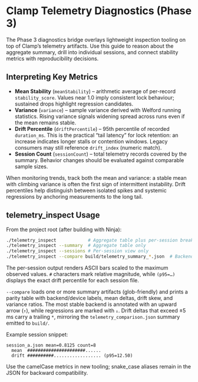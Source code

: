 # Clamp Telemetry Diagnostics (Phase 3)

The Phase 3 diagnostics bridge overlays lightweight inspection tooling on top of Clamp’s telemetry artifacts. Use this guide to reason about the aggregate summary, drill into individual sessions, and connect stability metrics with reproducibility decisions.

## Interpreting Key Metrics

- **Mean Stability** (`meanStability`) – arithmetic average of per-record `stability_score`. Values near 1.0 imply consistent lock behaviour; sustained drops highlight regression candidates.
- **Variance** (`variance`) – sample variance derived with Welford running statistics. Rising variance signals widening spread across runs even if the mean remains stable.
- **Drift Percentile** (`driftPercentile`) – 95th percentile of recorded `duration_ms`. This is the practical “tail latency” for lock retention: an increase indicates longer stalls or contention windows. Legacy consumers may still reference `drift_index` (numeric match).
- **Session Count** (`sessionCount`) – total telemetry records covered by the summary. Behavior changes should be evaluated against comparable sample sizes.

When monitoring trends, track both the mean and variance: a stable mean with climbing variance is often the first sign of intermittent instability. Drift percentiles help distinguish between isolated spikes and systemic regressions by anchoring measurements to the long tail.

## telemetry_inspect Usage

From the project root (after building with Ninja):

```bash
./telemetry_inspect            # Aggregate table plus per-session breakdown
./telemetry_inspect --summary  # Aggregate table only
./telemetry_inspect --sessions # Per-session view only
./telemetry_inspect --compare build/telemetry_summary_*.json  # Backend parity report + JSON export
```

The per-session output renders ASCII bars scaled to the maximum observed values. `#` characters mark relative magnitude, while `(p95=…)` displays the exact drift percentile for each session file.

`--compare` loads one or more summary artifacts (glob-friendly) and prints a parity table with backend/device labels, mean deltas, drift skew, and variance ratios. The most stable backend is annotated with an upward arrow (`↑`), while regressions are marked with `↓`. Drift deltas that exceed ±5 ms carry a trailing `*`, mirroring the `telemetry_comparison.json` summary emitted to `build/`.

Example session snippet:

```
session_a.json mean=0.8125 count=8
  mean  ######################......
  drift ##########.................. (p95=12.50)
```

Use the camelCase metrics in new tooling; snake_case aliases remain in the JSON for backward compatibility.
